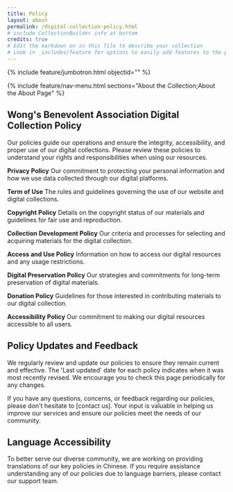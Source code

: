 ```yaml
---
title: Policy
layout: about
permalink: /digital-collection-policy.html
# include CollectionBuilder info at bottom
credits: true
# Edit the markdown on in this file to describe your collection
# Look in _includes/feature for options to easily add features to the page
---
```


{% include feature/jumbotron.html objectid="" %}

{% include feature/nav-menu.html sections="About the Collection;About the About Page" %}

## Wong's Benevolent Association Digital Collection Policy

Our policies guide our operations and ensure the integrity, accessibility, and proper use of our digital collections. Please review these policies to understand your rights and responsibilities when using our resources.

<b>Privacy Policy</b>
Our commitment to protecting your personal information and how we use data collected through our digital platforms.


<b>Term of Use</b>
The rules and guidelines governing the use of our website and digital collections.


<b>Copyright Policy</b>
Details on the copyright status of our materials and guidelines for fair use and reproduction.


<b>Collection Development Policy</b>
Our criteria and processes for selecting and acquiring materials for the digital collection.


<b>Access and Use Policy</b>
Information on how to access our digital resources and any usage restrictions.


<b>Digital Preservation Policy</b>
Our strategies and commitments for long-term preservation of digital materials.


<b>Donation Policy</b>
Guidelines for those interested in contributing materials to our digital collection.


<b>Accessibility Policy</b>
Our commitment to making our digital resources accessible to all users.


## Policy Updates and Feedback
We regularly review and update our policies to ensure they remain current and effective. The 'Last updated' date for each policy indicates when it was most recently revised. We encourage you to check this page periodically for any changes.

If you have any questions, concerns, or feedback regarding our policies, please don't hesitate to [contact us]. Your input is valuable in helping us improve our services and ensure our policies meet the needs of our community.


## Language Accessibility
To better serve our diverse community, we are working on providing translations of our key policies in Chinese. If you require assistance understanding any of our policies due to language barriers, please contact our support team.

